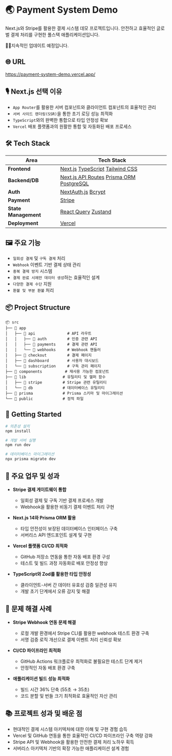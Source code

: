 # 🌏 Payment System Demo

Next.js와 Stripe를 활용한 결제 시스템 데모 프로젝트입니다. 안전하고 효율적인 글로벌 결제 처리를 구현한 풀스택 애플리케이션입니다.

👨‍🔧지속적인 업데이트 예정입니다.

## 🌐 URL

https://payment-system-demo.vercel.app/

## 🎙️ Next.js 선택 이유

- `App Router`를 활용한 서버 컴포넌트와 클라이언트 컴포넌트의 효율적인 관리
- `서버 사이드 렌더링(SSR)`을 통한 초기 로딩 성능 최적화
- `TypeScript`와의 완벽한 통합으로 타입 안정성 확보
- `Vercel` 배포 플랫폼과의 원활한 통합 및 자동화된 배포 프로세스

## 🛠️ Tech Stack

| Area                 | Tech Stack                                                                                                                                                                                                                                                                                                                                                                                                                                                                                                                                                                                                                                                                                                                                                                                                                                                                                                                                                      |
| -------------------- | --------------------------------------------------------------------------------------------------------------------------------------------------------------------------------------------------------------------------------------------------------------------------------------------------------------------------------------------------------------------------------------------------------------------------------------------------------------------------------------------------------------------------------------------------------------------------------------------------------------------------------------------------------------------------------------------------------------------------------------------------------------------------------------------------------------------------------------------------------------------------------------------------------------------------------------------------------------- |
| **Frontend**         | [Next.js](https://camo.githubusercontent.com/610f9d133fb02a751fe4782112be03b61044147d103d63cbf218657830c44e96/68747470733a2f2f696d672e736869656c64732e696f2f62616467652f4e6578742e6a732d3030303030303f7374796c653d666f722d7468652d6261646765266c6f676f3d4e6578742e6a73266c6f676f436f6c6f723d7768697465) [TypeScript](https://camo.githubusercontent.com/4ec22ada9fa2b5dc3debaae65a96ae1c1fecbead5ac27280e0435168768b0698/68747470733a2f2f696d672e736869656c64732e696f2f62616467652f747970657363726970742d3331373843363f7374796c653d666f722d7468652d6261646765266c6f676f3d74797065736372697074266c6f676f436f6c6f723d7768697465) [Tailwind CSS](https://camo.githubusercontent.com/6eeffbe3c01652c14d333c055a2e7a51ae01f0b944a7457ef0ab3b41f659288b/68747470733a2f2f696d672e736869656c64732e696f2f62616467652f5461696c77696e645f4353532d3036423644343f7374796c653d666f722d7468652d6261646765266c6f676f3d5461696c77696e642d435353266c6f676f436f6c6f723d7768697465) |
| **Backend/DB**       | [Next.js API Routes](https://nextjs.org/docs/api-routes/introduction) [Prisma ORM](https://www.prisma.io/) [PostgreSQL](https://www.postgresql.org/)                                                                                                                                                                                                                                                                                                                                                                                                                                                                                                                                                                                                                                                                                                                                                                                                            |
| **Auth**             | [NextAuth.js](https://next-auth.js.org/) [Bcrypt](https://github.com/dcodeIO/bcrypt.js/)                                                                                                                                                                                                                                                                                                                                                                                                                                                                                                                                                                                                                                                                                                                                                                                                                                                                        |
| **Payment**          | [Stripe](https://stripe.com/)                                                                                                                                                                                                                                                                                                                                                                                                                                                                                                                                                                                                                                                                                                                                                                                                                                                                                                                                   |
| **State Management** | [React Query](https://tanstack.com/query/latest) [Zustand](https://github.com/pmndrs/zustand)                                                                                                                                                                                                                                                                                                                                                                                                                                                                                                                                                                                                                                                                                                                                                                                                                                                                   |
| **Deployment**       | [Vercel](https://camo.githubusercontent.com/7e30de99d4181e60497555207379f78b315f4620bc1fb1af21107b9c8176452e/68747470733a2f2f696d672e736869656c64732e696f2f62616467652f56657263656c2d3030303030303f7374796c653d666f722d7468652d6261646765266c6f676f3d56657263656c266c6f676f436f6c6f723d7768697465)                                                                                                                                                                                                                                                                                                                                                                                                                                                                                                                                                                                                                                                              |

## 🖼️ 주요 기능

- `일회성 결제` 및 `구독 결제` 처리
- `Webhook` 이벤트 기반 결제 상태 관리
- `중복 결제 방지` 시스템
- `결제 완료 시에만 데이터 생성`하는 효율적인 설계
- `다양한 결제 수단` 지원
- `환불 및 부분 환불` 처리

## 📦 Project Structure

```
📦 src
├── 📂 app
│   ├── 📂 api              # API 라우트
│   │   ├── 📂 auth         # 인증 관련 API
│   │   ├── 📂 payments     # 결제 관련 API
│   │   └── 📂 webhooks     # Webhook 핸들러
│   ├── 📂 checkout         # 결제 페이지
│   ├── 📂 dashboard        # 사용자 대시보드
│   └── 📂 subscription     # 구독 관리 페이지
├── 📂 components          # 재사용 가능한 컴포넌트
├── 📂 lib                # 유틸리티 및 헬퍼 함수
│   ├── 📂 stripe         # Stripe 관련 유틸리티
│   └── 📂 db             # 데이터베이스 유틸리티
├── 📂 prisma             # Prisma 스키마 및 마이그레이션
└── 📂 public             # 정적 파일
```

## 🚀 Getting Started

```bash
# 의존성 설치
npm install

# 개발 서버 실행
npm run dev

# 데이터베이스 마이그레이션
npx prisma migrate dev
```

## 📝 주요 업무 및 성과

- **Stripe 결제 게이트웨이 통합**

  - 일회성 결제 및 구독 기반 결제 프로세스 개발
  - Webhook을 활용한 비동기 결제 이벤트 처리 구현

- **Next.js 14와 Prisma ORM 활용**

  - 타입 안전성이 보장된 데이터베이스 인터페이스 구축
  - 서버리스 API 엔드포인트 설계 및 구현

- **Vercel 플랫폼 CI/CD 최적화**

  - GitHub 저장소 연동을 통한 자동 배포 환경 구성
  - 테스트 및 빌드 과정 자동화로 배포 안정성 향상

- **TypeScript와 Zod를 활용한 타입 안정성**
  - 클라이언트-서버 간 데이터 유효성 검증 일관성 유지
  - 개발 초기 단계에서 오류 감지 및 해결

## 🔧 문제 해결 사례

- **Stripe Webhook 연동 문제 해결**

  - 로컬 개발 환경에서 Stripe CLI를 활용한 webhook 테스트 환경 구축
  - 서명 검증 로직 개선으로 결제 이벤트 처리 신뢰성 확보

- **CI/CD 파이프라인 최적화**

  - GitHub Actions 워크플로우 최적화로 불필요한 테스트 단계 제거
  - 안정적인 자동 배포 환경 구축

- **애플리케이션 빌드 성능 최적화**
  - 빌드 시간 36% 단축 (55초 → 35초)
  - 코드 분할 및 번들 크기 최적화로 효율적인 자산 관리

## 📚 프로젝트 성과 및 배운 점

- 현대적인 결제 시스템 아키텍처에 대한 이해 및 구현 경험 습득
- Vercel 및 GitHub 연동을 통한 효율적인 CI/CD 파이프라인 구축 역량 강화
- Stripe API 및 Webhook을 활용한 안전한 결제 처리 노하우 획득
- 서버리스 아키텍처 기반의 확장 가능한 애플리케이션 설계 경험

